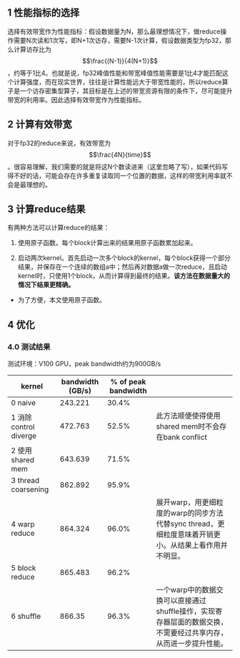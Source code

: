 ## 1 性能指标的选择

选择有效带宽作为性能指标：假设数据量为N，那么最理想情况下，做reduce操作需要N次读和1次写，即N+1次访存，需要N-1次计算，假设数据类型为fp32，那么计算访存比为$$\frac{(N-1)}{4(N+1)}$$，约等于1比4。也就是说，fp32峰值性能和带宽峰值性能需要是1比4才能匹配这个计算强度，而在现实世界，往往是计算性能远大于带宽性能的，所以reduce算子是一个访存密集型算子，其目标是在上述的带宽资源有限的条件下，尽可能提升带宽的利用率。因此选择有效带宽作为性能指标。

## 2 计算有效带宽

对于fp32的reduce来说，有效带宽为$$\frac{4N}{time}$$。很容易理解，我们需要的就是将这N个数读进来（这里忽略了写），如果代码写得不好的话，可能会存在许多重复读取同一个位置的数据，这样的带宽利用率就不会是最理想的。

## 3 计算reduce结果

有两种方法可以计算reduce的结果：

1. 使用原子函数。每个block计算出来的结果用原子函数累加起来。

2. 启动两次kernel。首先启动一次多个block的kernel，每个block获得一个部分结果，并保存在一个连续的数组a中；然后再对数据a做一次reduce，且启动kernel时，只使用1个block，从而计算得到最终的结果。**该方法在数据量大的情况下结果更精确。**

- 为了方便，本文使用原子函数。

## 4 优化

### 4.0 测试结果

测试环境：V100 GPU，peak bandwidth约为900GB/s

|kernel|bandwidth (GB/s)|% of peak bandwidth||
|-|-|-|-|
|0 naive|243.221|30.4%||
|1 消除control diverge|472.763|52.5%|此方法顺便使得使用shared mem时不会存在bank conflict|
|2 使用shared mem|643.639|71.5%||
|3 thread coarsening|862.892|95.9%||
|4 warp reduce|864.324|96.0%|展开warp，用更细粒度的warp的同步方法代替sync thread，更细粒度意味着开销更小。从结果上看作用并不明显。|
|5 block reduce|865.483|96.2%||
|6 shuffle|866.35|96.3%|一个warp中的数据交换可以直接通过shuffle操作，实现寄存器层面的数据交换，不需要经过共享内存，从而进一步提升性能。|



